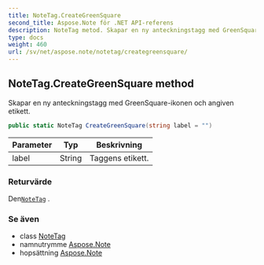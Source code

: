 ```yaml
---
title: NoteTag.CreateGreenSquare
second_title: Aspose.Note för .NET API-referens
description: NoteTag metod. Skapar en ny anteckningstagg med GreenSquareikonen och angiven etikett.
type: docs
weight: 460
url: /sv/net/aspose.note/notetag/creategreensquare/
---
```

## NoteTag.CreateGreenSquare method

Skapar en ny anteckningstagg med GreenSquare-ikonen och angiven etikett.

```csharp
public static NoteTag CreateGreenSquare(string label = "")
```

| Parameter | Typ | Beskrivning |
| --- | --- | --- |
| label | String | Taggens etikett. |

### Returvärde

Den[`NoteTag`](../) .

### Se även

* class [NoteTag](../)
* namnutrymme [Aspose.Note](../../notetag/)
* hopsättning [Aspose.Note](../../../)


